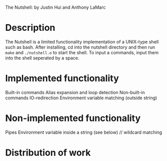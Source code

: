 The Nutshell: by Justin Hui and Anthony LaMarc

# Description

The Nutshell is a limited functionality implementation of a UNIX-type shell such as bash. After installing, cd into the nutshell directory and then run `make` and `./nutshell.o` to start the shell.
To input a commands, input them into the shell seperated by a space. 

# Implemented functionality

Built-in commands
Alias expansion and loop detection
Non-built-in commands
IO-redirection
Environment variable matching (outside string)

# Non-implemented functionality

Pipes
Environment variable inside a string (see below)
// wildcard matching

# Distribution of work